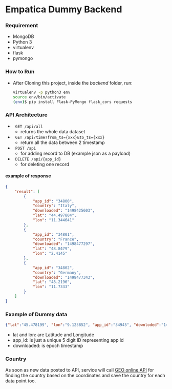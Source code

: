 # Empatica Dummy Backend

### Requirement
- MongoDB
- Python 3
- virtualenv
- flask
- pymongo

### How to Run

- After Cloning this project, inside the *backend* folder, run:

    ``` bash
    virtualenv -p python3 env
    source env/bin/activate
    (env)$ pip install Flask-PyMongo flask_cors requests
    ```

### API Architecture

- ``` GET /api/all```
    - returns the whole data dataset
- ``` GET /api/time?from_ts={xxx}&to_ts={xxx}```
    - return all the data between 2 timestamp
- ``` POST /api```
    - for adding record to DB (example json as a payload)
- ``` DELETE /api/{app_id}```
    - for deleting one record

#### example of response
```json
{
    "result": [
        {
            "app_id": "34800",
            "country": "Italy",
            "downloaded": "1498425603",
            "lat": "44.497804",
            "lon": "11.344641"
        },
        {
            "app_id": "34801",
            "country": "France",
            "downloaded": "1498477297",
            "lat": "48.8479",
            "lon": "2.4145"
        },
        {
            "app_id": "34802",
            "country": "Germany",
            "downloaded": "1498477343",
            "lat": "48.2196",
            "lon": "11.7333"
        }
    ]
}
```

### Example of Dummy data
```json
{"lat":"45.478199", "lon":"9.123852", "app_id":"34945", "downloded":"1498161448"}
```

- lat and lon: are Latitude and Longitude
- app_id: is just a unique 5 digit ID representing app id
- downloaded: is epoch timestamp

### Country

As soon as new data posted to API, service will call [GEO online API](http://www.geonames.org/) for finding the country based on the coordinates and save the country for each data point too.
